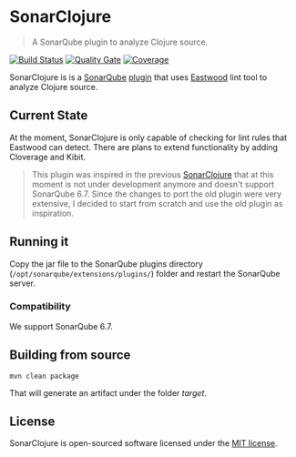 # SonarClojure
> A SonarQube plugin to analyze Clojure source.

[![Build Status](https://travis-ci.org/fsantiag/sonar-clojure.svg?branch=master)](https://travis-ci.org/fsantiag/sonar-clojure)
[![Quality Gate](https://sonarcloud.io/api/project_badges/measure?project=org.sonar.plugins.clojure%3Asonar-clojure-plugin&metric=alert_status
)](https://sonarcloud.io/dashboard?id=org.sonar.plugins.clojure%3Asonar-clojure-plugin)
[![Coverage](https://sonarcloud.io/api/project_badges/measure?project=org.sonar.plugins.clojure%3Asonar-clojure-plugin&metric=coverage
)](https://sonarcloud.io/dashboard?id=org.sonar.plugins.clojure%3Asonar-clojure-plugin)


SonarClojure is is a [SonarQube](https://www.sonarqube.org/) [plugin](https://docs.sonarqube.org/display/PLUG/Plugin+Library)
that uses [Eastwood](https://github.com/jonase/eastwood) lint tool to analyze Clojure source.

## Current State

At the moment, SonarClojure is only capable of checking for lint rules that Eastwood can detect. There are plans
to extend functionality by adding Cloverage and Kibit.


>This plugin was inspired in the previous [SonarClojure](https://github.com/zmsp/sonar-clojure) that at
this moment is not under development anymore and doesn't support SonarQube 6.7. Since the changes to port
the old plugin were very extensive, I decided to start from scratch and use the old plugin as inspiration.


## Running it

Copy the jar file to the SonarQube plugins directory (`/opt/sonarqube/extensions/plugins/`) folder and restart
the SonarQube server.

### Compatibility

We support SonarQube 6.7.

## Building from source

 `mvn clean package`

 That will generate an artifact under the folder *target*.

## License

SonarClojure is open-sourced software licensed under the [MIT license](https://github.com/fsantiag/sonar-clojure/blob/master/LICENSE).
